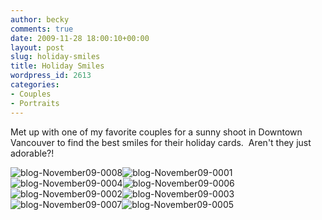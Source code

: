 ```yaml
---
author: becky
comments: true
date: 2009-11-28 18:00:10+00:00
layout: post
slug: holiday-smiles
title: Holiday Smiles
wordpress_id: 2613
categories:
- Couples
- Portraits
---
```


Met up with one of my favorite couples for a sunny shoot in Downtown Vancouver to find the best smiles for their holiday cards.  Aren't they just adorable?!




![blog-November09-0008](http://beta.beckyjenson.com/wp-content/uploads/2009/11/blog-November09-00082.jpg)![blog-November09-0001](http://beta.beckyjenson.com/wp-content/uploads/2009/11/blog-November09-00012.jpg) ![blog-November09-0004](http://beta.beckyjenson.com/wp-content/uploads/2009/11/blog-November09-00042.jpg)![blog-November09-0006](http://beta.beckyjenson.com/wp-content/uploads/2009/11/blog-November09-00062.jpg)![blog-November09-0002](http://beta.beckyjenson.com/wp-content/uploads/2009/11/blog-November09-00022.jpg)![blog-November09-0003](http://beta.beckyjenson.com/wp-content/uploads/2009/11/blog-November09-00032.jpg) ![blog-November09-0007](http://beta.beckyjenson.com/wp-content/uploads/2009/11/blog-November09-00072.jpg)![blog-November09-0005](http://beta.beckyjenson.com/wp-content/uploads/2009/11/blog-November09-00052.jpg)
